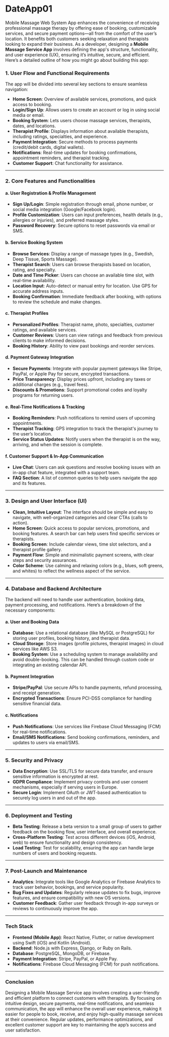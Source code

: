 # DateApp01
 Mobile Massage Web System App enhances the convenience of receiving professional massage therapy by offering ease of booking, customizable services, and secure payment options—all from the comfort of the user’s location. It benefits both customers seeking relaxation and therapists looking to expand their business.
As a developer, designing a **Mobile Massage Service App** involves defining the app's structure, functionality, and user experience (UX), ensuring it’s intuitive, secure, and efficient. Here’s a detailed outline of how you might go about building this app:

### **1. User Flow and Functional Requirements**

The app will be divided into several key sections to ensure seamless navigation:

- **Home Screen**: Overview of available services, promotions, and quick access to booking.
- **Login/Sign Up**: Allows users to create an account or log in using social media or email.
- **Booking System**: Lets users choose massage services, therapists, dates, and locations.
- **Therapist Profile**: Displays information about available therapists, including ratings, specialties, and experience.
- **Payment Integration**: Secure methods to process payments (credit/debit cards, digital wallets).
- **Notifications**: Real-time updates for booking confirmations, appointment reminders, and therapist tracking.
- **Customer Support**: Chat functionality for assistance.

---

### **2. Core Features and Functionalities**

#### **a. User Registration & Profile Management**
- **Sign Up/Login**: Simple registration through email, phone number, or social media integration (Google/Facebook login).
- **Profile Customization**: Users can input preferences, health details (e.g., allergies or injuries), and preferred massage styles.
- **Password Recovery**: Secure options to reset passwords via email or SMS.

#### **b. Service Booking System**
- **Browse Services**: Display a range of massage types (e.g., Swedish, Deep Tissue, Sports Massage).
- **Therapist Search**: Users can browse therapists based on location, rating, and specialty.
- **Date and Time Picker**: Users can choose an available time slot, with real-time availability.
- **Location Input**: Auto-detect or manual entry for location. Use GPS for accurate address inputs.
- **Booking Confirmation**: Immediate feedback after booking, with options to review the schedule and make changes.

#### **c. Therapist Profiles**
- **Personalized Profiles**: Therapist name, photo, specialties, customer ratings, and available services.
- **Customer Reviews**: Users can view ratings and feedback from previous clients to make informed decisions.
- **Booking History**: Ability to view past bookings and reorder services.

#### **d. Payment Gateway Integration**
- **Secure Payments**: Integrate with popular payment gateways like Stripe, PayPal, or Apple Pay for secure, encrypted transactions.
- **Price Transparency**: Display prices upfront, including any taxes or additional charges (e.g., travel fees).
- **Discounts & Promotions**: Support promotional codes and loyalty programs for returning users.

#### **e. Real-Time Notifications & Tracking**
- **Booking Reminders**: Push notifications to remind users of upcoming appointments.
- **Therapist Tracking**: GPS integration to track the therapist's journey to the user’s location.
- **Service Status Updates**: Notify users when the therapist is on the way, arriving, and when the session is complete.

#### **f. Customer Support & In-App Communication**
- **Live Chat**: Users can ask questions and resolve booking issues with an in-app chat feature, integrated with a support team.
- **FAQ Section**: A list of common queries to help users navigate the app and its features.

---

### **3. Design and User Interface (UI)**
- **Clean, Intuitive Layout**: The interface should be simple and easy to navigate, with well-organized categories and clear CTAs (calls to action).
- **Home Screen**: Quick access to popular services, promotions, and booking features. A search bar can help users find specific services or therapists.
- **Booking Screen**: Include calendar views, time slot selectors, and a therapist profile gallery.
- **Payment Flow**: Simple and minimalistic payment screens, with clear steps and security assurances.
- **Color Scheme**: Use calming and relaxing colors (e.g., blues, soft greens, and whites) to reflect the wellness aspect of the service.

---

### **4. Database and Backend Architecture**
The backend will need to handle user authentication, booking data, payment processing, and notifications. Here’s a breakdown of the necessary components:

#### **a. User and Booking Data**
- **Database**: Use a relational database (like MySQL or PostgreSQL) for storing user profiles, booking history, and therapist data.
- **Cloud Storage**: Store images (profile pictures, therapist images) in cloud services like AWS S3.
- **Booking System**: Use a scheduling system to manage availability and avoid double-booking. This can be handled through custom code or integrating an existing calendar API.

#### **b. Payment Integration**
- **Stripe/PayPal**: Use secure APIs to handle payments, refund processing, and receipt generation.
- **Encrypted Transactions**: Ensure PCI-DSS compliance for handling sensitive financial data.

#### **c. Notifications**
- **Push Notifications**: Use services like Firebase Cloud Messaging (FCM) for real-time notifications.
- **Email/SMS Notifications**: Send booking confirmations, reminders, and updates to users via email/SMS.

---

### **5. Security and Privacy**
- **Data Encryption**: Use SSL/TLS for secure data transfer, and ensure sensitive information is encrypted at rest.
- **GDPR Compliance**: Implement privacy controls and user consent mechanisms, especially if serving users in Europe.
- **Secure Login**: Implement OAuth or JWT-based authentication to securely log users in and out of the app.

---

### **6. Deployment and Testing**
- **Beta Testing**: Release a beta version to a small group of users to gather feedback on the booking flow, user interface, and overall experience.
- **Cross-Platform Testing**: Test across different devices (iOS, Android, web) to ensure functionality and design consistency.
- **Load Testing**: Test for scalability, ensuring the app can handle large numbers of users and booking requests.

---

### **7. Post-Launch and Maintenance**
- **Analytics**: Integrate tools like Google Analytics or Firebase Analytics to track user behavior, bookings, and service popularity.
- **Bug Fixes and Updates**: Regularly release updates to fix bugs, improve features, and ensure compatibility with new OS versions.
- **Customer Feedback**: Gather user feedback through in-app surveys or reviews to continuously improve the app.

---

### **Tech Stack**
- **Frontend (Mobile App)**: React Native, Flutter, or native development using Swift (iOS) and Kotlin (Android).
- **Backend**: Node.js with Express, Django, or Ruby on Rails.
- **Database**: PostgreSQL, MongoDB, or Firebase.
- **Payment Integration**: Stripe, PayPal, or Apple Pay.
- **Notifications**: Firebase Cloud Messaging (FCM) for push notifications.

---

### **Conclusion**

Designing a Mobile Massage Service app involves creating a user-friendly and efficient platform to connect customers with therapists. By focusing on intuitive design, secure payments, real-time notifications, and seamless communication, the app will enhance the overall user experience, making it easier for people to book, receive, and enjoy high-quality massage services at their convenience. Regular updates, performance optimizations, and excellent customer support are key to maintaining the app’s success and user satisfaction.
